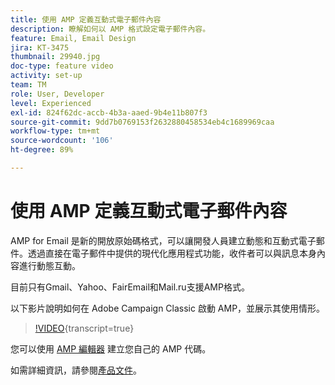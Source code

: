 ```yaml
---
title: 使用 AMP 定義互動式電子郵件內容
description: 瞭解如何以 AMP 格式設定電子郵件內容。
feature: Email, Email Design
jira: KT-3475
thumbnail: 29940.jpg
doc-type: feature video
activity: set-up
team: TM
role: User, Developer
level: Experienced
exl-id: 824f62dc-accb-4b3a-aaed-9b4e11b807f3
source-git-commit: 9dd7b0769153f2632880458534eb4c1689969caa
workflow-type: tm+mt
source-wordcount: '106'
ht-degree: 89%

---
```


# 使用 AMP 定義互動式電子郵件內容

AMP for Email 是新的開放原始碼格式，可以讓開發人員建立動態和互動式電子郵件。透過直接在電子郵件中提供的現代化應用程式功能，收件者可以與訊息本身內容進行動態互動。

目前只有Gmail、Yahoo、FairEmail和Mail.ru支援AMP格式。

以下影片說明如何在 Adobe Campaign Classic 啟動 AMP，並展示其使用情形。

>[!VIDEO](https://video.tv.adobe.com/v/29940?quality=12&learn=on){transcript=true}

您可以使用 [AMP 編輯器](https://playground.amp.dev/) 建立您自己的 AMP 代碼。

如需詳細資訊，請參閱[產品文件](https://experienceleague.adobe.com/docs/campaign-classic/using/sending-messages/sending-emails/defining-interactive-content.html?lang=zh-Hant#about-amp-for-email)。
